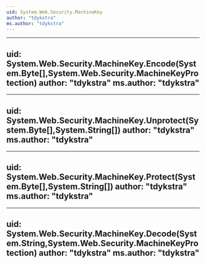 ```yaml
---
uid: System.Web.Security.MachineKey
author: "tdykstra"
ms.author: "tdykstra"
---
```


---
uid: System.Web.Security.MachineKey.Encode(System.Byte[],System.Web.Security.MachineKeyProtection)
author: "tdykstra"
ms.author: "tdykstra"
---

---
uid: System.Web.Security.MachineKey.Unprotect(System.Byte[],System.String[])
author: "tdykstra"
ms.author: "tdykstra"
---

---
uid: System.Web.Security.MachineKey.Protect(System.Byte[],System.String[])
author: "tdykstra"
ms.author: "tdykstra"
---

---
uid: System.Web.Security.MachineKey.Decode(System.String,System.Web.Security.MachineKeyProtection)
author: "tdykstra"
ms.author: "tdykstra"
---
